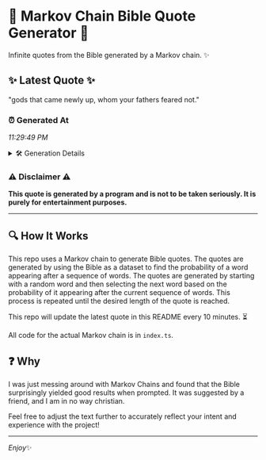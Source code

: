# 📖 Markov Chain Bible Quote Generator 📖

Infinite quotes from the Bible generated by a Markov chain. ✨

## ✨ Latest Quote ✨
"gods that came newly up, whom your fathers feared not."

### ⏰ Generated At
*11:29:49 PM*

<details>
    <summary>🛠️ Generation Details</summary>
    <p>
        <strong>🌱 Seed:</strong> gods<br>
        <strong>🔄 Iterations:</strong> 9<br>
        <strong>📜 Context History:</strong><br>[ gods ]: that<br>[ gods, that ]: came<br>[ gods, that, came ]: newly<br>[ gods, that, came, newly ]: up,<br>[ gods, that, came, newly, up, ]: whom<br>[ gods, that, came, newly, up,, whom ]: your<br>[ that, came, newly, up,, whom, your ]: fathers<br>[ came, newly, up,, whom, your, fathers ]: feared<br>[ newly, up,, whom, your, fathers, feared ]: not.<br>
    </p>
</details>

### ⚠️ Disclaimer ⚠️
**This quote is generated by a program and is not to be taken seriously. It is purely for entertainment purposes.**

---

## 🔍 How It Works

This repo uses a Markov chain to generate Bible quotes. The quotes are generated by using the Bible as a dataset to find the probability of a word appearing after a sequence of words. The quotes are generated by starting with a random word and then selecting the next word based on the probability of it appearing after the current sequence of words. This process is repeated until the desired length of the quote is reached.

This repo will update the latest quote in this README every 10 minutes. ⏳

All code for the actual Markov chain is in `index.ts`.

## ❓ Why

I was just messing around with Markov Chains and found that the Bible surprisingly yielded good results when prompted. 
It was suggested by a friend, and I am in no way christian.

Feel free to adjust the text further to accurately reflect your intent and experience with the project!

---

*Enjoy*✨
